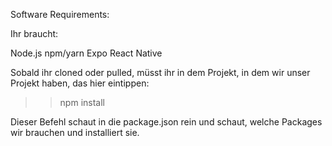 Software Requirements: 

Ihr braucht: 


Node.js
npm/yarn
Expo React Native


Sobald ihr cloned oder pulled, müsst ihr in dem Projekt, in dem wir unser Projekt haben, das hier eintippen:

>>npm install 

Dieser Befehl schaut in die package.json rein und schaut, welche Packages wir brauchen und installiert sie. 




